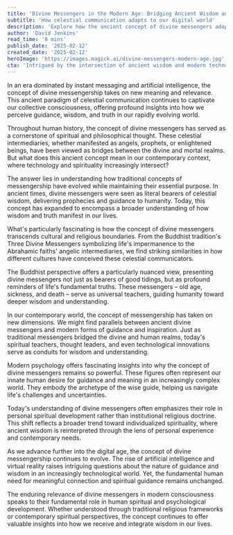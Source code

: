 ```yaml
---
title: 'Divine Messengers in the Modern Age: Bridging Ancient Wisdom and Contemporary Understanding'
subtitle: 'How celestial communication adapts to our digital world'
description: 'Explore how the ancient concept of divine messengers adapts to our modern digital age, bridging traditional wisdom with contemporary understanding. This article examines how celestial communication evolves while maintaining its essential role in human spiritual development.'
author: 'David Jenkins'
read_time: '8 mins'
publish_date: '2025-02-12'
created_date: '2025-02-12'
heroImage: 'https://images.magick.ai/divine-messengers-modern-age.jpg'
cta: 'Intrigued by the intersection of ancient wisdom and modern technology? Follow us on LinkedIn for more thought-provoking insights into how traditional concepts are being reimagined for our digital age.'
---
```


In an era dominated by instant messaging and artificial intelligence, the concept of divine messengership takes on new meaning and relevance. This ancient paradigm of celestial communication continues to captivate our collective consciousness, offering profound insights into how we perceive guidance, wisdom, and truth in our rapidly evolving world.

Throughout human history, the concept of divine messengers has served as a cornerstone of spiritual and philosophical thought. These celestial intermediaries, whether manifested as angels, prophets, or enlightened beings, have been viewed as bridges between the divine and mortal realms. But what does this ancient concept mean in our contemporary context, where technology and spirituality increasingly intersect?

The answer lies in understanding how traditional concepts of messengership have evolved while maintaining their essential purpose. In ancient times, divine messengers were seen as literal bearers of celestial wisdom, delivering prophecies and guidance to humanity. Today, this concept has expanded to encompass a broader understanding of how wisdom and truth manifest in our lives.

What's particularly fascinating is how the concept of divine messengers transcends cultural and religious boundaries. From the Buddhist tradition's Three Divine Messengers symbolizing life's impermanence to the Abrahamic faiths' angelic intermediaries, we find striking similarities in how different cultures have conceived these celestial communicators.

The Buddhist perspective offers a particularly nuanced view, presenting divine messengers not just as bearers of good tidings, but as profound reminders of life's fundamental truths. These messengers – old age, sickness, and death – serve as universal teachers, guiding humanity toward deeper wisdom and understanding.

In our contemporary world, the concept of messengership has taken on new dimensions. We might find parallels between ancient divine messengers and modern forms of guidance and inspiration. Just as traditional messengers bridged the divine and human realms, today's spiritual teachers, thought leaders, and even technological innovations serve as conduits for wisdom and understanding.

Modern psychology offers fascinating insights into why the concept of divine messengers remains so powerful. These figures often represent our innate human desire for guidance and meaning in an increasingly complex world. They embody the archetype of the wise guide, helping us navigate life's challenges and uncertainties.

Today's understanding of divine messengers often emphasizes their role in personal spiritual development rather than institutional religious doctrine. This shift reflects a broader trend toward individualized spirituality, where ancient wisdom is reinterpreted through the lens of personal experience and contemporary needs.

As we advance further into the digital age, the concept of divine messengership continues to evolve. The rise of artificial intelligence and virtual reality raises intriguing questions about the nature of guidance and wisdom in an increasingly technological world. Yet, the fundamental human need for meaningful connection and spiritual guidance remains unchanged.

The enduring relevance of divine messengers in modern consciousness speaks to their fundamental role in human spiritual and psychological development. Whether understood through traditional religious frameworks or contemporary spiritual perspectives, the concept continues to offer valuable insights into how we receive and integrate wisdom in our lives.